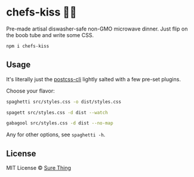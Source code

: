 # chefs-kiss 👨‍🍳

Pre-made artisal diswasher-safe non-GMO microwave dinner. Just flip on the boob
tube and write some CSS.

```sh
npm i chefs-kiss
```

## Usage

It's literally just the [postcss-cli](https://github.com/postcss/postcss-cli)
lightly salted with a few pre-set plugins.

Choose your flavor:

```sh
spaghetti src/styles.css -o dist/styles.css
```

```sh
spagett src/styles.css -d dist --watch
```

```sh
gabagool src/styles.css -d dist --no-map
```

Any for other options, see `spaghetti -h`.

## License

MIT License © [Sure Thing](https://github.com/sure-thing)

